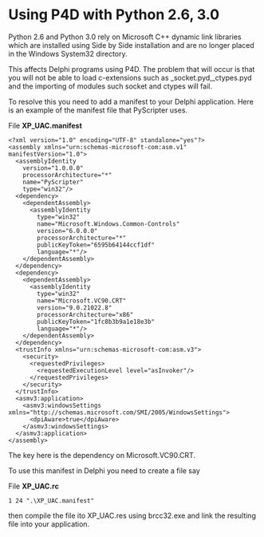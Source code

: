 # Using P4D with Python 2.6, 3.0 #

Python 2.6 and Python 3.0 rely on Microsoft C++ dynamic link libraries which are installed
using Side by Side installation and are no longer placed in the Windows System32
directory.

This affects Delphi programs using P4D.  The problem that will occur is that you will
not be able to load c-extensions such as _socket.pyd,_ctypes.pyd and the importing of
modules such socket and ctypes will fail.

To resolve this you need to add a manifest to your Delphi application.  Here is an
example of the manifest file that PyScripter uses.

File **XP\_UAC.manifest**
```
<?xml version="1.0" encoding="UTF-8" standalone="yes"?>
<assembly xmlns="urn:schemas-microsoft-com:asm.v1" manifestVersion="1.0">
  <assemblyIdentity
    version="1.0.0.0"
    processorArchitecture="*"
    name="PyScripter"
    type="win32"/>
  <dependency>
    <dependentAssembly>
      <assemblyIdentity
        type="win32"
        name="Microsoft.Windows.Common-Controls"
        version="6.0.0.0"
        processorArchitecture="*"
        publicKeyToken="6595b64144ccf1df"
        language="*"/>
    </dependentAssembly>
  </dependency>
  <dependency>
    <dependentAssembly>
      <assemblyIdentity
        type="win32"
        name="Microsoft.VC90.CRT"
        version="9.0.21022.8"
        processorArchitecture="x86"
        publicKeyToken="1fc8b3b9a1e18e3b"
        language="*"/>
    </dependentAssembly>
  </dependency>  
  <trustInfo xmlns="urn:schemas-microsoft-com:asm.v3">
    <security>
      <requestedPrivileges>
        <requestedExecutionLevel level="asInvoker"/>
      </requestedPrivileges>
    </security>
  </trustInfo>
  <asmv3:application>
    <asmv3:windowsSettings xmlns="http://schemas.microsoft.com/SMI/2005/WindowsSettings">
      <dpiAware>true</dpiAware>
    </asmv3:windowsSettings>
  </asmv3:application>
</assembly>
```

The key here is the dependency on Microsoft.VC90.CRT.

To use this manifest in Delphi you need to create a file say

File **XP\_UAC.rc**
```
1 24 ".\XP_UAC.manifest"
```

then compile the file ito XP\_UAC.res using brcc32.exe and link the resulting file into your application.